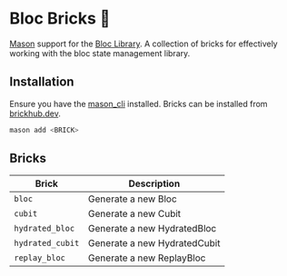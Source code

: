 # Bloc Bricks 🧱

[Mason](https://github.com/felange/mason) support for the [Bloc Library](https://bloclibrary.dev). A collection of bricks for effectively working with the bloc state management library.

## Installation

Ensure you have the [mason_cli](https://github.com/felangel/mason/tree/master/packages/mason_cli) installed. Bricks can be installed from [brickhub.dev](https://brickhub.dev).

```sh
mason add <BRICK>
```

## Bricks

| Brick            | Description                  |
| ---------------- | ---------------------------- |
| `bloc`           | Generate a new Bloc          |
| `cubit`          | Generate a new Cubit         |
| `hydrated_bloc`  | Generate a new HydratedBloc  |
| `hydrated_cubit` | Generate a new HydratedCubit |
| `replay_bloc`    | Generate a new ReplayBloc    |
